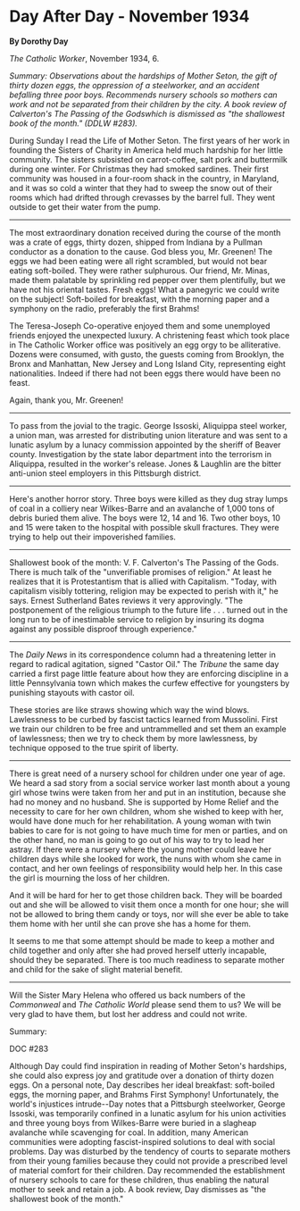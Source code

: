 Day After Day - November 1934
=============================

**By Dorothy Day**

*The Catholic Worker*, November 1934, 6.

*Summary: Observations about the hardships of Mother Seton, the gift of
thirty dozen eggs, the oppression of a steelworker, and an accident
befalling three poor boys. Recommends nursery schools so mothers can
work and not be separated from their children by the city. A book review
of Calverton's *The Passing of the Gods*which is dismissed as "the
shallowest book of the month." (DDLW \#283).*

During Sunday I read the Life of Mother Seton. The first years of her
work in founding the Sisters of Charity in America held much hardship
for her little community. The sisters subsisted on carrot-coffee, salt
pork and buttermilk during one winter. For Christmas they had smoked
sardines. Their first community was housed in a four-room shack in the
country, in Maryland, and it was so cold a winter that they had to sweep
the snow out of their rooms which had drifted through crevasses by the
barrel full. They went outside to get their water from the pump.

- - -

The most extraordinary donation received during the course of the month
was a crate of eggs, thirty dozen, shipped from Indiana by a Pullman
conductor as a donation to the cause. God bless you, Mr. Greenen! The
eggs we had been eating were all right scrambled, but would not bear
eating soft-boiled. They were rather sulphurous. Our friend, Mr. Minas,
made them palatable by sprinkling red pepper over them plentifully, but
we have not his oriental tastes. Fresh eggs! What a panegyric we could
write on the subject! Soft-boiled for breakfast, with the morning paper
and a symphony on the radio, preferably the first Brahms!

The Teresa-Joseph Co-operative enjoyed them and some unemployed friends
enjoyed the unexpected luxury. A christening feast which took place in
The Catholic Worker office was positively an egg orgy to be
alliterative. Dozens were consumed, with gusto, the guests coming from
Brooklyn, the Bronx and Manhattan, New Jersey and Long Island City,
representing eight nationalities. Indeed if there had not been eggs
there would have been no feast.

Again, thank you, Mr. Greenen!

- - -

To pass from the jovial to the tragic. George Issoski, Aliquippa steel
worker, a union man, was arrested for distributing union literature and
was sent to a lunatic asylum by a lunacy commission appointed by the
sheriff of Beaver county. Investigation by the state labor department
into the terrorism in Aliquippa, resulted in the worker's release. Jones
& Laughlin are the bitter anti-union steel employers in this Pittsburgh
district.

- - -

Here's another horror story. Three boys were killed as they dug stray
lumps of coal in a colliery near Wilkes-Barre and an avalanche of 1,000
tons of debris buried them alive. The boys were 12, 14 and 16. Two other
boys, 10 and 15 were taken to the hospital with possible skull
fractures. They were trying to help out their impoverished families.

- - -

Shallowest book of the month: V. F. Calverton's The Passing of the Gods.
There is much talk of the "unverifiable promises of religion." At least
he realizes that it is Protestantism that is allied with Capitalism.
"Today, with capitalism visibly tottering, religion may be expected to
perish with it," he says. Ernest Sutherland Bates reviews it very
approvingly. "The postponement of the religious triumph to the future
life . . . turned out in the long run to be of inestimable service to
religion by insuring its dogma against any possible disproof through
experience."

- - -

The *Daily News* in its correspondence column had a threatening letter
in regard to radical agitation, signed "Castor Oil." The *Tribune* the
same day carried a first page little feature about how they are
enforcing discipline in a little Pennsylvania town which makes the
curfew effective for youngsters by punishing stayouts with castor oil.

These stories are like straws showing which way the wind blows.
Lawlessness to be curbed by fascist tactics learned from Mussolini.
First we train our children to be free and untrammelled and set them an
example of lawlessness; then we try to check them by more lawlessness,
by technique opposed to the true spirit of liberty.

- - -

There is great need of a nursery school for children under one year of
age. We heard a sad story from a social service worker last month about
a young girl whose twins were taken from her and put in an institution,
because she had no money and no husband. She is supported by Home Relief
and the necessity to care for her own children, whom she wished to keep
with her, would have done much for her rehabilitation. A young woman
with twin babies to care for is not going to have much time for men or
parties, and on the other hand, no man is going to go out of his way to
try to lead her astray. If there were a nursery where the young mother
could leave her children days while she looked for work, the nuns with
whom she came in contact, and her own feelings of responsibility would
help her. In this case the girl is mourning the loss of her children.

And it will be hard for her to get those children back. They will be
boarded out and she will be allowed to visit them once a month for one
hour; she will not be allowed to bring them candy or toys, nor will she
ever be able to take them home with her until she can prove she has a
home for them.

It seems to me that some attempt should be made to keep a mother and
child together and only after she had proved herself utterly incapable,
should they be separated. There is too much readiness to separate mother
and child for the sake of slight material benefit.

- - -

Will the Sister Mary Helena who offered us back numbers of the
*Commonweal* and *The Catholic World* please send them to us? We will be
very glad to have them, but lost her address and could not write.

Summary:

DOC \#283

Although Day could find inspiration in reading of Mother Seton's
hardships, she could also express joy and gratitude over a donation of
thirty dozen eggs. On a personal note, Day describes her ideal
breakfast: soft-boiled eggs, the morning paper, and Brahms First
Symphony! Unfortunately, the world's injustices intrude--Day notes that
a Pittsburgh steelworker, George Issoski, was temporarily confined in a
lunatic asylum for his union activities and three young boys from
Wilkes-Barre were buried in a slagheap avalanche while scavenging for
coal. In addition, many American communities were adopting
fascist-inspired solutions to deal with social problems. Day was
disturbed by the tendency of courts to separate mothers from their young
families because they could not provide a prescribed level of material
comfort for their children. Day recommended the establishment of nursery
schools to care for these children, thus enabling the natural mother to
seek and retain a job. A book review, Day dismisses as "the shallowest
book of the month."
